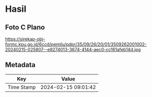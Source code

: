# Hasil

## Foto C Plano

https://sirekap-obj-formc.kpu.go.id/6ccd/pemilu/pdpr/35/09/26/20/01/3509262001002-20240215-025807--e8274013-3674-4144-aec0-cc161afeb14d.jpg


## Metadata

| Key        | Value               |
| ---------- | ------------------- |
| Time Stamp | 2024-02-15 09:01:42 |



